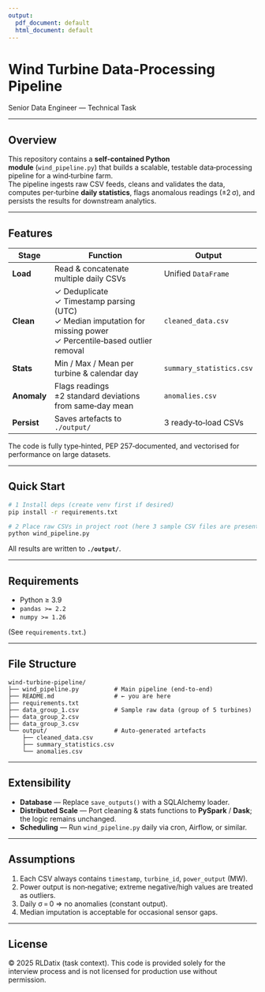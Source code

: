 ```yaml
---
output:
  pdf_document: default
  html_document: default
---
```

# Wind Turbine Data‑Processing Pipeline  
Senior Data Engineer — Technical Task

---

## Overview
This repository contains a **self‑contained Python module** (`wind_pipeline.py`) that builds a
scalable, testable data‑processing pipeline for a wind‑turbine farm.  
The pipeline ingests raw CSV feeds, cleans and validates the data, computes
per‑turbine **daily statistics**, flags anomalous readings (±2 σ), and persists the
results for downstream analytics.

---

## Features
| Stage | Function | Output |
|-------|----------|--------|
| **Load** | Read & concatenate multiple daily CSVs | Unified `DataFrame` |
| **Clean** | ✓ Deduplicate<br>✓ Timestamp parsing (UTC)<br>✓ Median imputation for missing power<br>✓ Percentile‑based outlier removal | `cleaned_data.csv` |
| **Stats** | Min / Max / Mean per turbine & calendar day | `summary_statistics.csv` |
| **Anomaly** | Flags readings ±2 standard deviations from same‑day mean | `anomalies.csv` |
| **Persist** | Saves artefacts to `./output/` | 3 ready‑to‑load CSVs |

The code is fully type‑hinted, PEP 257‑documented, and vectorised for
performance on large datasets.

---

## Quick Start

```bash
# 1 Install deps (create venv first if desired)
pip install -r requirements.txt

# 2 Place raw CSVs in project root (here 3 sample CSV files are present) or adjust paths
python wind_pipeline.py
```

All results are written to **`./output/`**.

---

## Requirements
* Python ≥ 3.9  
* `pandas >= 2.2`  
* `numpy >= 1.26`

(See `requirements.txt`.)

---

## File Structure
```
wind-turbine-pipeline/
├── wind_pipeline.py          # Main pipeline (end‑to‑end)
├── README.md                 # ← you are here
├── requirements.txt
├── data_group_1.csv          # Sample raw data (group of 5 turbines)
├── data_group_2.csv
├── data_group_3.csv
└── output/                   # Auto‑generated artefacts
    ├── cleaned_data.csv
    ├── summary_statistics.csv
    └── anomalies.csv
```

---

## Extensibility
* **Database** — Replace `save_outputs()` with a SQLAlchemy loader.  
* **Distributed Scale** — Port cleaning & stats functions to **PySpark** / **Dask**; the
  logic remains unchanged.  
* **Scheduling** — Run `wind_pipeline.py` daily via cron, Airflow, or similar.

---

## Assumptions
1. Each CSV always contains `timestamp`, `turbine_id`, `power_output` (MW).  
2. Power output is non‑negative; extreme negative/high values are treated as outliers.  
3. Daily σ = 0 ⇒ no anomalies (constant output).  
4. Median imputation is acceptable for occasional sensor gaps.

---

## License
© 2025 RLDatix (task context). This code is provided solely for the interview
process and is not licensed for production use without permission.
